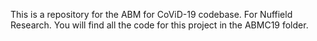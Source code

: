 This is a repository for the ABM for CoViD-19 codebase. For Nuffield Research.
You will find all the code for this project in the ABMC19 folder.
